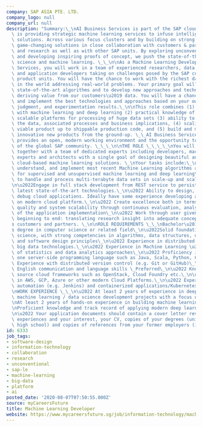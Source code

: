 ```yaml
---
company: SAP ASIA PTE. LTD.
company_logo: null
company_url: null
description: "Summary:\_\nAI Business Services is part of the SAP cloud platform and\
  \ is providing strategic machine learning services to infuse intelligence into SAP\
  \ solutions. Across various focus clusters and by building on strong teams, we pioneer\
  \ game-changing solutions in close collaboration with customers & partners in industry\
  \ and research as well as with other SAP units. By exploring unconventional ideas\
  \ and developing inspiring proofs of concept, we push the state-of-the-art in computer\
  \ science and machine learning. \_\_\n\nAs a Machine Learning Developer in AI Business\
  \ Services, you will work in a team of experienced researchers, data scientists\
  \ and application developers taking on challenges posed by the SAP customers and\
  \ product units. You will have the chance to work with the richest data sets available\
  \ in the world addressing real-world problems. Your primary goal will be to implement\
  \ state-of-the-art algorithms and to develop new approaches and technologies for\
  \ deriving value from our customers\u2019 data. You will have a chance to select\
  \ and implement the best technologies and approaches based on your own experience,\
  \ judgment, and experimentation results.\_\n\nThis role combines (1) experience\
  \ with machine learning and deep learning (2) practical knowledge of working with\
  \ scalable platforms for processing of huge data sets (3) ability to understand\
  \ the data, associated processes and business implications, (4) scaling from minimum\
  \ viable product up to shippable production code, and (5) build and maintaining\
  \ innovative new products from the ground-up. \_\_AI Business Services team in Singapore\
  \ provides an open, modern working environment and the opportunity to become part\
  \ of the global SAP community. \_\_\_\n\nTHE ROLE \_\_\_\_\nYou will work closely\
  \ together with a team of dedicated experts including developers, machine learning\
  \ experts and architects with a single goal of designing beautiful and disruptive\
  \ cloud-based machine learning solutions. \_\nYour tasks include:\_\n\u2022 Explore,\
  \ understand, and implement most recent Machine Learning algorithms and approaches\
  \ for supervised and unsupervised machine learning and deep learning\_\n\u2022 Able\
  \ to handle and process multi-terabyte data sets in scale-up and scale-out environments\_\
  \n\u2022Engage in full stack development from REST service to persistence adopting\
  \ latest state-of-the-art technologies.\_\n\u2022 Ability to design, develop and\
  \ debug cloud applications. Ideally have some experience developing application\
  \ on modern cloud platform.\_\n\u2022 Create excellence both in terms of results,\
  \ quality and system scalability through continuous evaluation, analysis, and refinement\
  \ of the application implementation\_\n\u2022 Work through user given problems from\
  \ beginning to end: translating research insight into adequate concepts for SAP\u2019\
  s customers and partners. \_\n\nROLE REQUIREMENTS \_\_\nBachelor\u2019s or master\u2019\
  s degree in computer science or related field\_\n\u2022Solid foundation in computer\
  \ science, with strong competencies in algorithms, data structures, design patterns,\
  \ and software design principles\_\n\u2022 Experience in distributed computing and\
  \ big data technologies.\_\n\u2022 Experience in Machine Learning \u2022 Knowledge\
  \ of statistics and data analytics approaches\_\n\u2022 Proficiency in at least\
  \ one server-side programming language such as Java, Scala, Python, C#, C++\_\n\u2022\
  \ Experience with distributed version control (e.g. Git or GitHub)\_\n\u2022 Excellent\
  \ English communication and language skills \_Preferred\_\n\u2022 Knowledge of open\
  \ source cloud frameworks such as OpenStack, Cloud Foundry etc.\_\n\u2022 Experience\
  \ in AWS, GCP, Azure or other modern Cloud Platforms.\_\n\u2022 Experience in build/deployment\
  \ automation (e.g. Jenkins) and containerized applications/Kubernetes \_\_\_\_\n\
  \nWORK EXPERIENCE \_\_\n\u2022 At least 2 years of experience in deep learning /\
  \ machine learning / data science development projects with a focus on innovation.\_\
  \nAt least 2 years of hands-on experience in building machine learning-based products.\_\
  \nProficient knowledge and track record of applying modern deep learning concepts.\_\
  \n\u2022 Your application documents should contain a cover letter reviewing your\
  \ experiences and your interest, your CV, copies of your degrees (university, apprenticeship,\
  \ high school) and copies of references from your former employers (if available)."
id: 6333
job_tags:
- software-design
- information-technology
- collaboration
- research
- unconventional
- sap-le
- machine-learning
- big-data
- platform
- ai
posted_date: '2020-08-07T07:50:55.000Z'
source: myCareersFuture
title: Machine Learning Developer
website: https://www.mycareersfuture.sg/job/information-technology/machine-learning-developer-d126fa9ddebf35c5911f3cc8c88a65e2
---
```

